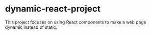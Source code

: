 # dynamic-react-project
This project focuses on using React components to make a web page dynamic instead of static.
